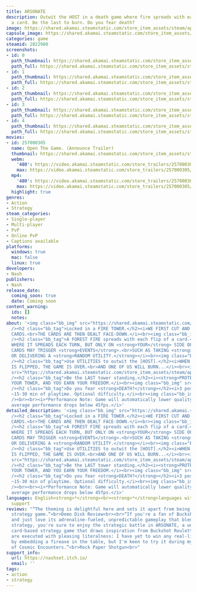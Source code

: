 ```yaml
---
title: ARSONATE
description: Outwit the HOST in a death game where fire spreads with each flip of
  a card. Be the last to burn. Do you fear death?
image: https://shared.akamai.steamstatic.com/store_item_assets/steam/apps/2822980/header.jpg?t=1733870360
capsule_image: https://shared.akamai.steamstatic.com/store_item_assets/steam/apps/2822980/50ac07b0553c32df414d88be301b8d3e0cc35609/capsule_231x87.jpg?t=1733870360
categories: game
steamid: 2822980
screenshots:
- id: 0
  path_thumbnail: https://shared.akamai.steamstatic.com/store_item_assets/steam/apps/2822980/ss_2f327d5acdf131b69fca175c25480a32fcde9115.600x338.jpg?t=1733870360
  path_full: https://shared.akamai.steamstatic.com/store_item_assets/steam/apps/2822980/ss_2f327d5acdf131b69fca175c25480a32fcde9115.1920x1080.jpg?t=1733870360
- id: 1
  path_thumbnail: https://shared.akamai.steamstatic.com/store_item_assets/steam/apps/2822980/ss_a2809fe46a03b1d3cd8b325a58b386222d61a0bc.600x338.jpg?t=1733870360
  path_full: https://shared.akamai.steamstatic.com/store_item_assets/steam/apps/2822980/ss_a2809fe46a03b1d3cd8b325a58b386222d61a0bc.1920x1080.jpg?t=1733870360
- id: 2
  path_thumbnail: https://shared.akamai.steamstatic.com/store_item_assets/steam/apps/2822980/ss_19b98293aea582015b64a7ea009caa41559e5731.600x338.jpg?t=1733870360
  path_full: https://shared.akamai.steamstatic.com/store_item_assets/steam/apps/2822980/ss_19b98293aea582015b64a7ea009caa41559e5731.1920x1080.jpg?t=1733870360
- id: 3
  path_thumbnail: https://shared.akamai.steamstatic.com/store_item_assets/steam/apps/2822980/ss_fbe16f134ac482f955677deec363d7396b596a3a.600x338.jpg?t=1733870360
  path_full: https://shared.akamai.steamstatic.com/store_item_assets/steam/apps/2822980/ss_fbe16f134ac482f955677deec363d7396b596a3a.1920x1080.jpg?t=1733870360
- id: 4
  path_thumbnail: https://shared.akamai.steamstatic.com/store_item_assets/steam/apps/2822980/ss_ee6770f876927067b96a879ef30a24064b55f675.600x338.jpg?t=1733870360
  path_full: https://shared.akamai.steamstatic.com/store_item_assets/steam/apps/2822980/ss_ee6770f876927067b96a879ef30a24064b55f675.1920x1080.jpg?t=1733870360
movies:
- id: 257000305
  name: Open The Game. (Announce Trailer)
  thumbnail: https://shared.akamai.steamstatic.com/store_item_assets/steam/apps/257000305/movie.293x165.jpg?t=1722011897
  webm:
    '480': https://video.akamai.steamstatic.com/store_trailers/257000305/movie480_vp9.webm?t=1722011897
    max: https://video.akamai.steamstatic.com/store_trailers/257000305/movie_max_vp9.webm?t=1722011897
  mp4:
    '480': https://video.akamai.steamstatic.com/store_trailers/257000305/movie480.mp4?t=1722011897
    max: https://video.akamai.steamstatic.com/store_trailers/257000305/movie_max.mp4?t=1722011897
  highlight: true
genres:
- Action
- Strategy
steam_categories:
- Single-player
- Multi-player
- PvP
- Online PvP
- Captions available
platforms:
  windows: true
  mac: false
  linux: true
developers:
- Nash
publishers:
- Nash
release_date:
  coming_soon: true
  date: Coming soon
content_warning:
  ids: []
  notes:
about: '<img class="bb_img" src="https://shared.akamai.steamstatic.com/store_item_assets/steam/apps/2822980/extras/desc_graphic_1.png?t=1733870360"
  /><h2 class="bb_tag">Locked in a FIRE TOWER.</h2><i>WE FIRST CUT AND SHUFFLE THE
  CARDS.<br>THE CARDS ARE THEN DEALT FACE-DOWN.</i><br><img class="bb_img" src="https://shared.akamai.steamstatic.com/store_item_assets/steam/apps/2822980/extras/gif1.gif?t=1733870360"
  /><h2 class="bb_tag">A FOREST FIRE spreads with each flip of a card.</h2><i>CHOOSE
  WHERE IT SPREADS EACH TURN, BUT ONLY ON <strong>YOUR</strong> SIDE OF THE FIELD.<br>SOME
  CARDS MAY TRIGGER <strong>EVENTS</strong>.<br>SUCH AS TAKING <strong>ANOTHER TURN</strong>,
  OR DELIVERING A <strong>RANDOM UTILITY.</strong></i><br><img class="bb_img" src="https://shared.akamai.steamstatic.com/store_item_assets/steam/apps/2822980/extras/gif2.gif?t=1733870360"
  /><h2 class="bb_tag">Use UTILITIES to outwit the [HOST].</h2><i>WHEN EITHER <strong>TOWER-CARD</strong>
  IS FLIPPED, THE GAME IS OVER.<br>AND ONE OF US WILL BURN...</i><br><img class="bb_img"
  src="https://shared.akamai.steamstatic.com/store_item_assets/steam/apps/2822980/extras/gif3.gif?t=1733870360"
  /><h2 class="bb_tag">Be the LAST tower standing.</h2><i><strong>PROTECT</strong>
  YOUR TOWER, AND YOU EARN YOUR FREEDOM.</i><br><img class="bb_img" src="https://shared.akamai.steamstatic.com/store_item_assets/steam/apps/2822980/extras/gif4.gif?t=1733870360"
  /><h2 class="bb_tag">Do you fear <strong>DEATH?</strong></h2><i>3 possible endings.
  ~15-30 min of playtime. Optional difficulty.</i><br><img class="bb_img" src="https://shared.akamai.steamstatic.com/store_item_assets/steam/apps/2822980/extras/gif5.gif?t=1733870360"
  /><br><br><i>*Performance Note: Game will automatically lower quality settings if
  average performance drops below 45fps.</i>'
detailed_description: '<img class="bb_img" src="https://shared.akamai.steamstatic.com/store_item_assets/steam/apps/2822980/extras/desc_graphic_1.png?t=1733870360"
  /><h2 class="bb_tag">Locked in a FIRE TOWER.</h2><i>WE FIRST CUT AND SHUFFLE THE
  CARDS.<br>THE CARDS ARE THEN DEALT FACE-DOWN.</i><br><img class="bb_img" src="https://shared.akamai.steamstatic.com/store_item_assets/steam/apps/2822980/extras/gif1.gif?t=1733870360"
  /><h2 class="bb_tag">A FOREST FIRE spreads with each flip of a card.</h2><i>CHOOSE
  WHERE IT SPREADS EACH TURN, BUT ONLY ON <strong>YOUR</strong> SIDE OF THE FIELD.<br>SOME
  CARDS MAY TRIGGER <strong>EVENTS</strong>.<br>SUCH AS TAKING <strong>ANOTHER TURN</strong>,
  OR DELIVERING A <strong>RANDOM UTILITY.</strong></i><br><img class="bb_img" src="https://shared.akamai.steamstatic.com/store_item_assets/steam/apps/2822980/extras/gif2.gif?t=1733870360"
  /><h2 class="bb_tag">Use UTILITIES to outwit the [HOST].</h2><i>WHEN EITHER <strong>TOWER-CARD</strong>
  IS FLIPPED, THE GAME IS OVER.<br>AND ONE OF US WILL BURN...</i><br><img class="bb_img"
  src="https://shared.akamai.steamstatic.com/store_item_assets/steam/apps/2822980/extras/gif3.gif?t=1733870360"
  /><h2 class="bb_tag">Be the LAST tower standing.</h2><i><strong>PROTECT</strong>
  YOUR TOWER, AND YOU EARN YOUR FREEDOM.</i><br><img class="bb_img" src="https://shared.akamai.steamstatic.com/store_item_assets/steam/apps/2822980/extras/gif4.gif?t=1733870360"
  /><h2 class="bb_tag">Do you fear <strong>DEATH?</strong></h2><i>3 possible endings.
  ~15-30 min of playtime. Optional difficulty.</i><br><img class="bb_img" src="https://shared.akamai.steamstatic.com/store_item_assets/steam/apps/2822980/extras/gif5.gif?t=1733870360"
  /><br><br><i>*Performance Note: Game will automatically lower quality settings if
  average performance drops below 45fps.</i>'
languages: English<strong>*</strong><br><strong>*</strong>languages with full audio
  support
reviews: "“The theming is delightful here and sets it apart from being a simple card-based
  strategy game.”<br>Demo Disk Review<br><br>“If you're a fan of Buckshot Roulette
  and just love its adrenaline-fueled, unpredictable gameplay that blends chance and
  strategy, you're sure to enjoy the strategic battle in ARSONATE, a unique first-person
  card-based strategy game that draws inspiration from Buckshot Roulette.”<br>80 Level<br><br>“Utilities
  are executed with pleasing literalness: I have yet to win any real-life cardgames
  by embedding a fireaxe in the table, but I'm keen to try it during my next round
  of Cosmic Encounters.”<br>Rock Paper Shotgun<br>"
support_info:
  url: https://nashset.itch.io/
  email: ''
tags:
- action
- strategy
---
```


